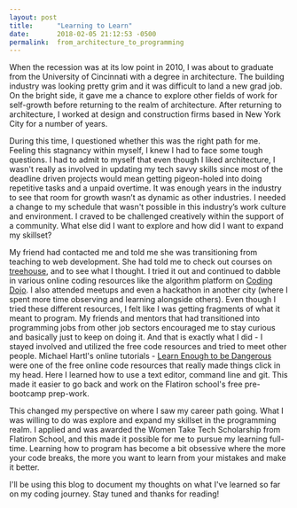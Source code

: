 ```yaml
---
layout: post
title:      "Learning to Learn"
date:       2018-02-05 21:12:53 -0500
permalink:  from_architecture_to_programming
---
```


When the recession was at its low point in 2010,  I was about to graduate from the University of Cincinnati with a degree in architecture. The building industry was looking pretty grim and it was difficult to land a new grad job. On the bright side, it gave me a chance to explore other fields of work for self-growth before returning to the realm of architecture. After returning to architecture, I worked at design and construction firms based in New York City for a number of years. 

During this time, I questioned whether this was the right path for me. Feeling this stagnancy within myself, I knew I had to face some tough questions. I had to admit to myself that even though I liked architecture, I wasn't really as involved in updating my tech savvy skills since most of the deadline driven projects would mean getting pigeon-holed into doing repetitive tasks and a unpaid overtime. It was enough years in the industry to see that room for growth wasn’t as dynamic as other industries. I needed a change to my schedule that wasn't possible in this industry’s work culture and environment. I craved to be challenged creatively within the support of a community. What else did I want to explore and how did I want to expand my skillset? 
 
My friend had contacted me and told me she was transitioning from teaching to web development. She had told me to check out courses on [treehouse](https://teamtreehouse.com/), and to see what I thought. I tried it out and continued to dabble in various online coding resources like the algorithm platform on [Coding Dojo](http://algorithm.codingdojo.com/). I also attended meetups and even a hackathon in another city (where I spent more time observing and learning alongside others). Even though I tried these different resources, I felt like I was getting fragments of what it meant to program. My friends and mentors that had transitioned into programming jobs from other job sectors encouraged me to stay curious and basically just to keep on doing it. And that is exactly what I did - I stayed involved and utilized the free code resources and tried to meet other people. Michael Hartl's online tutorials -  [Learn Enough to be Dangerous](https://www.learnenough.com/) were one of the free online code resources that really made things click in my head. Here I learned how to use a text editor, command line and git. This made it easier to go back and work on the Flatiron school's free pre-bootcamp prep-work.  

This changed my perspective on where I saw my career path going. What I was willing to do was explore and expand my skillset in the programming realm. I applied and was awarded the Women Take Tech Scholarship from Flatiron School, and this made it possible for me to pursue my learning full-time. Learning how to program has become a bit obsessive where the more your code breaks, the more you want to learn from your mistakes and make it better. 

I'll be using this blog to document my thoughts on what I've learned so far on my coding journey. Stay tuned and thanks for reading!
